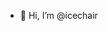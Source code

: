 - 👋 Hi, I’m @icechair
<!---
- 👀 I’m interested in ...
- 🌱 I’m currently learning ...
- 💞️ I’m looking to collaborate on ...
- 📫 How to reach me ...

<!---
icechair/icechair is a ✨ special ✨ repository because its `README.md` (this file) appears on your GitHub profile.
You can click the Preview link to take a look at your changes.
--->
